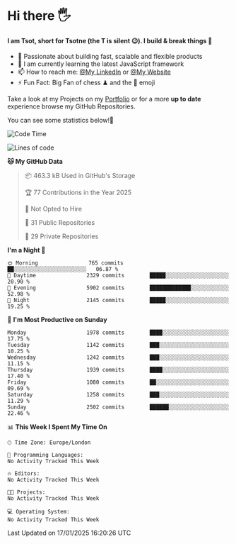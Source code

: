 # Hi there :raised_hand_with_fingers_splayed:
#### I am Tsot, short for Tsotne (the T is silent :wink:). I build & break things :space_invader:
- :telescope: Passionate about building fast, scalable and flexible products
- :seedling: I am currently learning the latest JavaScript framework 
- :mailbox: How to reach me: [@My LinkedIn](https://www.linkedin.com/in/tsotne-gvadzabia/) or [@My Website](https://tsotne.co.uk/contact)
- :zap: Fun Fact: Big Fan of chess ♟ and the 👾 emoji

Take a look at my Projects on my [Portfolio](https://tsotne.co.uk/) or for a more **up to date** experience browse my GitHub Repositories.

You can see some statistics below!:space_invader:
<!--START_SECTION:waka-->
![Code Time](http://img.shields.io/badge/Code%20Time-761%20hrs%202%20mins-blue)

![Lines of code](https://img.shields.io/badge/From%20Hello%20World%20I%27ve%20Written-7.1%20million%20lines%20of%20code-blue)

**🐱 My GitHub Data** 

> 📦 463.3 kB Used in GitHub's Storage 
 > 
> 🏆 77 Contributions in the Year 2025
 > 
> 🚫 Not Opted to Hire
 > 
> 📜 31 Public Repositories 
 > 
> 🔑 29 Private Repositories 
 > 
**I'm a Night 🦉** 

```text
🌞 Morning                765 commits         ██░░░░░░░░░░░░░░░░░░░░░░░   06.87 % 
🌆 Daytime                2329 commits        █████░░░░░░░░░░░░░░░░░░░░   20.90 % 
🌃 Evening                5902 commits        █████████████░░░░░░░░░░░░   52.98 % 
🌙 Night                  2145 commits        █████░░░░░░░░░░░░░░░░░░░░   19.25 % 
```
📅 **I'm Most Productive on Sunday** 

```text
Monday                   1978 commits        ████░░░░░░░░░░░░░░░░░░░░░   17.75 % 
Tuesday                  1142 commits        ███░░░░░░░░░░░░░░░░░░░░░░   10.25 % 
Wednesday                1242 commits        ███░░░░░░░░░░░░░░░░░░░░░░   11.15 % 
Thursday                 1939 commits        ████░░░░░░░░░░░░░░░░░░░░░   17.40 % 
Friday                   1080 commits        ██░░░░░░░░░░░░░░░░░░░░░░░   09.69 % 
Saturday                 1258 commits        ███░░░░░░░░░░░░░░░░░░░░░░   11.29 % 
Sunday                   2502 commits        ██████░░░░░░░░░░░░░░░░░░░   22.46 % 
```


📊 **This Week I Spent My Time On** 

```text
🕑︎ Time Zone: Europe/London

💬 Programming Languages: 
No Activity Tracked This Week

🔥 Editors: 
No Activity Tracked This Week

🐱‍💻 Projects: 
No Activity Tracked This Week

💻 Operating System: 
No Activity Tracked This Week
```


 Last Updated on 17/01/2025 16:20:26 UTC
<!--END_SECTION:waka-->
